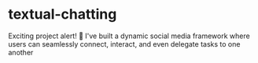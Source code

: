 # textual-chatting
Exciting project alert! 🚀 I've built a dynamic social media framework where users can seamlessly connect, interact, and even delegate tasks to one another
